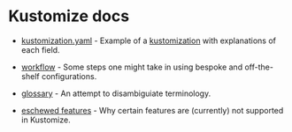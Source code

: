 # Kustomize docs
   
 * [kustomization.yaml](kustomization.yaml) - Example of a
   [kustomization](glossary.md#kustomization)
   with explanations of each field.

 * [workflow](workflows.md) - Some steps one might take in using
   bespoke and off-the-shelf configurations.
  
 * [glossary](glossary.md) - An attempt to disambiguiate terminology.
   
 * [eschewed features](eschewedFeatures.md) - Why certain features are (currently)
   not supported in Kustomize.
